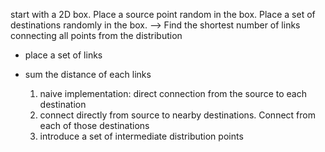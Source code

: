start with a 2D box. Place a source point random in the box. Place a set of destinations randomly in the box.
--> Find the shortest number of links connecting all points from the distribution
* place a set of links
* sum the distance of each links

   1) naive implementation: direct connection from the source to each destination
   2) connect directly from source to nearby destinations. Connect from each of those destinations
   3) introduce a set of intermediate distribution points
   
